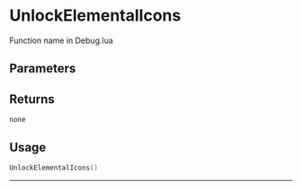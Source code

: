 # UnlockElementalIcons

Function name in Debug.lua

## Parameters

## Returns

`none`

## Usage

```lua
UnlockElementalIcons()
```

---
